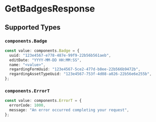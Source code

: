 # GetBadgesResponse


## Supported Types

### `components.Badge`

```typescript
const value: components.Badge = {
  uuid: "123e4567-e778-487e-99f9-22b56b561aeb",
  editDate: "YYYY-MM-DD HH:MM:SS",
  name: "<value>",
  regardingFormUuid: "123e4567-5ce2-477d-b8ee-22b566b9472b",
  regardingAssetTypeUuid: "123e4567-753f-4d08-a026-22b56e6e255b",
};
```

### `components.ErrorT`

```typescript
const value: components.ErrorT = {
  errorCode: 1000,
  message: "An error occurred completing your request",
};
```

